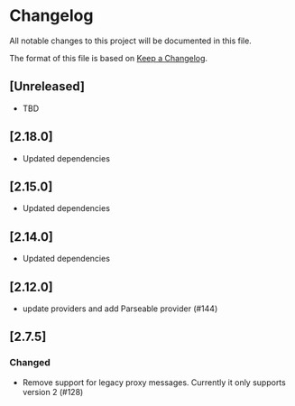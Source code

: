 # Changelog

All notable changes to this project will be documented in this file.

The format of this file is based on [Keep a Changelog](https://keepachangelog.com/en/1.0.0/).

## [Unreleased]

- TBD

## [2.18.0]

- Updated dependencies

## [2.15.0]

- Updated dependencies

## [2.14.0]

- Updated dependencies

## [2.12.0]

- update providers and add Parseable provider (#144)


## [2.7.5]

### Changed

- Remove support for legacy proxy messages. Currently it only supports version 2 (#128)

